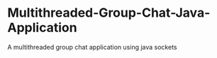 # Multithreaded-Group-Chat-Java-Application
A multithreaded group chat application using java sockets
